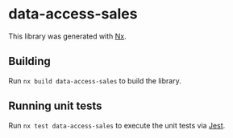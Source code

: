 # data-access-sales

This library was generated with [Nx](https://nx.dev).

## Building

Run `nx build data-access-sales` to build the library.

## Running unit tests

Run `nx test data-access-sales` to execute the unit tests via [Jest](https://jestjs.io).
